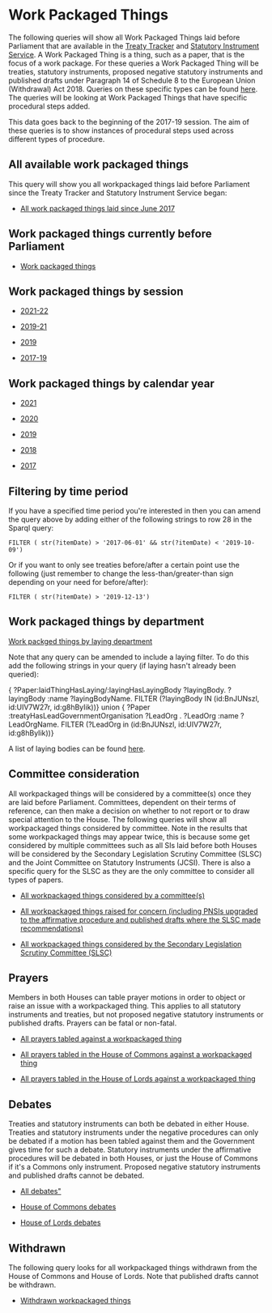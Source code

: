 # Work Packaged Things

The following queries will show all Work Packaged Things laid before Parliament that are available in the [Treaty Tracker](https://treaties.parliament.uk) and [Statutory Instrument Service](https://statutoryinstruments.parliament.uk/). A Work Packaged Thing is a thing, such as a paper, that is the focus of a work package. For these queries a Work Packaged Thing will be treaties, statutory instruments, proposed negative statutory instruments and published drafts under Paragraph 14 of Schedule 8 to the European Union (Withdrawal) Act 2018. Queries on these specific types can be found [here](https://ukparliament.github.io/ontologies/procedure/meta/queries/). The queries will be looking at Work Packaged Things that have specific procedural steps added.

This data goes back to the beginning of the 2017-19 session. The aim of these queries is to show instances of procedural steps used across different types of procedure.


## All available work packaged things

This query will show you all workpackaged things laid before Parliament since the Treaty Tracker and Statutory Instrument Service began:

* <a href="https://api.parliament.uk/s/cbea02e0">All work packaged things laid since June 2017</a>

## Work packaged things currently before Parliament

* [Work packaged things](https://api.parliament.uk/s/61ea2e4e)  

## Work packaged things by session

* <a href="https://api.parliament.uk/s/678addc1">2021-22</a>

* <a href="https://api.parliament.uk/s/0e601291">2019-21</a>

* <a href="https://api.parliament.uk/s/81727187">2019</a>

* <a href="https://api.parliament.uk/s/57fb64d3">2017-19</a>

## Work packaged things by calendar year

* <a href="https://api.parliament.uk/s/19224f0a">2021</a>

* <a href="https://api.parliament.uk/s/c48a5f3c">2020</a>

* <a href="https://api.parliament.uk/s/46569fbf">2019</a>

* <a href="https://api.parliament.uk/s/d5222955">2018</a>

* <a href="https://api.parliament.uk/s/ed8bb1bc">2017</a>

## Filtering by time period

If you have a specified time period you're interested in then you can amend the query above by adding either of the following strings to row 28 in the Sparql query:

    FILTER ( str(?itemDate) > '2017-06-01' && str(?itemDate) < '2019-10-09') 

Or if you want to only see treaties before/after a certain point use the following (just remember to change the less-than/greater-than sign depending on your need for before/after):

    FILTER ( str(?itemDate) > '2019-12-13')

## Work packaged things by department

[Work packged things by laying department](layings)	

Note that any query can be amended to include a laying filter. To do this add the following strings in your query (if laying hasn't already been queried):

{ ?Paper:laidThingHasLaying/:layingHasLayingBody ?layingBody.
    ?layingBody :name ?layingBodyName.
    FILTER (?layingBody IN (id:BnJUNszl, id:UIV7W27r, id:g8hByIik))}
                  union
                { ?Paper :treatyHasLeadGovernmentOrganisation ?LeadOrg .
    ?LeadOrg :name ?LeadOrgName.
    FILTER (?LeadOrg in (id:BnJUNszl, id:UIV7W27r, id:g8hByIik))}
	
A list of laying bodies can be found [here](https://api.parliament.uk/query/resource?uri=https%3A%2F%2Fid.parliament.uk%2Fschema%2FLayingBody). 


## Committee consideration

All workpackaged things will be considered by a committee(s) once they are laid before Parliament. Committees, dependent on their terms of reference, can then make a decision on whether to not report or to draw special attention to the House. The following queries will show all workpackaged things considered by committee. Note in the results that some workpackaged things may appear twice, this is because some get considered by multiple committees such as all SIs laid before both Houses will be considered by the Secondary Legislation Scrutiny Committee (SLSC) and the Joint Committee on Statutory Instruments (JCSI). There is also a specific query for the SLSC as they are the only committee to consider all types of papers. 

* <a href="https://api.parliament.uk/s/86ca0733">All workpackaged things considered by a committee(s)</a>

* <a href="https://api.parliament.uk/s/5c918f33">All workpackaged things raised for concern (including PNSIs upgraded to the affirmative procedure and published drafts where the SLSC made recommendations)</a>

* <a href="https://api.parliament.uk/s/bb1c1c3f">All workpackaged things considered by the Secondary Legislation Scrutiny Committee (SLSC)</a>

## Prayers

Members in both Houses can table prayer motions in order to object or raise an issue with a workpackaged thing. This applies to all statutory instruments and treaties, but not proposed negative statutory instruments or published drafts. Prayers can be fatal or non-fatal. 

* <a href="https://api.parliament.uk/s/06f2f2b9">All prayers tabled against a workpackaged thing</a>

* <a href="https://api.parliament.uk/s/45855274">All prayers tabled in the House of Commons against a workpackaged thing</a>

* <a href="https://api.parliament.uk/s/c7c9a430">All prayers tabled in the House of Lords against a workpackaged thing</a>

## Debates 

Treaties and statutory instruments can both be debated in either House. Treaties and statutory instruments under the negative procedures can only be debated if a motion has been tabled against them and the Government gives time for such a debate. Statutory instruments under the affirmative procedures will be debated in both Houses, or just the House of Commons if it's a Commons only instrument. Proposed negative statutory instruments and published drafts cannot be debated. 

* <a href="https://api.parliament.uk/s/1e0e1c8e">All debates"</a>

* <a href="https://api.parliament.uk/s/18872032">House of Commons debates</a>

* <a href="hhttps://api.parliament.uk/s/315cb74f">House of Lords debates</a>


## Withdrawn 

The following query looks for all workpackaged things withdrawn from the House of Commons and House of Lords. Note that published drafts cannot be withdrawn.

* <a href="https://api.parliament.uk/s/cca03850">Withdrawn workpackaged things</a>
